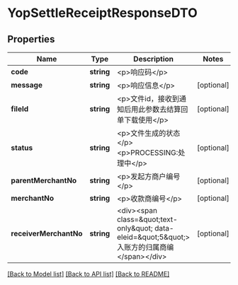 # YopSettleReceiptResponseDTO

## Properties
Name | Type | Description | Notes
------------ | ------------- | ------------- | -------------
**code** | **string** | &lt;p&gt;响应码&lt;/p&gt; | 
**message** | **string** | &lt;p&gt;响应信息&lt;/p&gt; | [optional] 
**fileId** | **string** | &lt;p&gt;文件id，接收到通知后用此参数去结算回单下载使用&lt;/p&gt; | [optional] 
**status** | **string** | &lt;p&gt;文件生成的状态&lt;/p&gt; &lt;p&gt;PROCESSING:处理中&lt;/p&gt; | [optional] 
**parentMerchantNo** | **string** | &lt;p&gt;发起方商户编号&lt;/p&gt; | [optional] 
**merchantNo** | **string** | &lt;p&gt;收款商编号&lt;/p&gt; | [optional] 
**receiverMerchantNo** | **string** | &lt;div&gt;&lt;span class&#x3D;\&quot;text-only\&quot; data-eleid&#x3D;\&quot;5\&quot;&gt;入账方的归属商编&lt;/span&gt;&lt;/div&gt; | [optional] 

[[Back to Model list]](../README.md#documentation-for-models) [[Back to API list]](../README.md#documentation-for-api-endpoints) [[Back to README]](../README.md)


